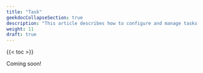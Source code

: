 ```yaml
---
title: "Task"
geekdocCollapseSection: true
description: "This article describes how to configure and manage tasks in the TrueNAS CLI Shell." 
weight: 11
draft: true
---
```


{{< toc >}}

Coming soon!

